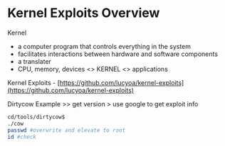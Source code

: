 # Kernel Exploits Overview
Kernel
- a computer program that controls everything in the system
- facilitates interactions between hardware and software components
- a translater
- CPU, memory, devices <> KERNEL <> applications

Kernel Exploits - [https://github.com/lucyoa/kernel-exploits](https://github.com/lucyoa/kernel-exploits)

Dirtycow Example >> get version > use google to get exploit info
```bash
cd/tools/dirtycow$
./cow
passwd #overwrite and elevate to root
id #check
```

